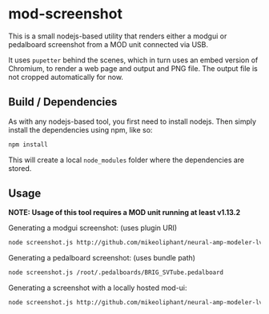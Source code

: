 # mod-screenshot

This is a small nodejs-based utility that renders either a modgui or pedalboard screenshot from a MOD unit connected via USB.

It uses `pupetter` behind the scenes, which in turn uses an embed version of Chromium, to render a web page and output and PNG file.
The output file is not cropped automatically for now.

## Build / Dependencies

As with any nodejs-based tool, you first need to install nodejs.
Then simply install the dependencies using npm, like so:

```sh
npm install
```

This will create a local `node_modules` folder where the dependencies are stored.

## Usage

**NOTE: Usage of this tool requires a MOD unit running at least v1.13.2**

Generating a modgui screenshot: (uses plugin URI)

```sh
node screenshot.js http://github.com/mikeoliphant/neural-amp-modeler-lv2
```

Generating a pedalboard screenshot: (uses bundle path)

```sh
node screenshot.js /root/.pedalboards/BRIG_SVTube.pedalboard
```

Generating a screenshot with a locally hosted mod-ui:

```sh
node screenshot.js http://github.com/mikeoliphant/neural-amp-modeler-lv2 http://localhost:8888
```
